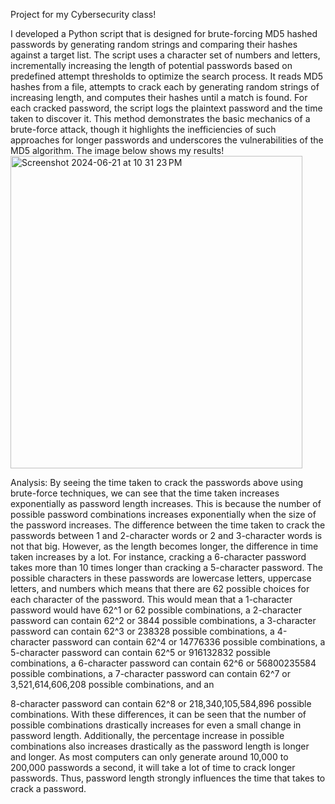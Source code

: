 Project for my Cybersecurity class!

I developed a Python script that is designed for brute-forcing MD5 hashed passwords by generating random strings and comparing their hashes against a target list. The script uses a character set of numbers and letters, incrementally increasing the length of potential passwords based on predefined attempt thresholds to optimize the search process. It reads MD5 hashes from a file, attempts to crack each by generating random strings of increasing length, and computes their hashes until a match is found. For each cracked password, the script logs the plaintext password and the time taken to discover it. This method demonstrates the basic mechanics of a brute-force attack, though it highlights the inefficiencies of such approaches for longer passwords and underscores the vulnerabilities of the MD5 algorithm. The image below shows my results! 
<img width="467" height = "500" alt="Screenshot 2024-06-21 at 10 31 23 PM" src="https://github.com/siddarth17/Projects/assets/111927633/63c584cc-d8e6-4eda-92bd-30dcc543e8e3">

Analysis:
By seeing the time taken to crack the passwords above using brute-force techniques, we can see that the time taken increases exponentially as password length increases. This is because the number of possible password combinations increases exponentially when the size of the password increases. The difference between the time taken to crack the passwords between 1 and 2-character words or 2 and 3-character words is not that big. However, as the length becomes longer, the difference in time taken increases by a lot. For instance, cracking a 6-character password takes more than 10 times longer than cracking a 5-character password.
The possible characters in these passwords are lowercase letters, uppercase letters, and numbers which means that there are 62 possible choices for each character of the password. This would mean that a 1-character password would have 62^1 or 62 possible combinations, a 2-character password can contain 62^2 or 3844 possible combinations, a 3-character password can contain 62^3 or 238328 possible combinations, a 4-character password can contain 62^4 or 14776336 possible combinations, a 5-character password can contain 62^5 or 916132832 possible combinations, a 6-character password can contain 62^6 or 56800235584 possible combinations, a 7-character password can contain 62^7 or 3,521,614,606,208 possible combinations, and an
 
8-character password can contain 62^8 or 218,340,105,584,896 possible combinations. With these differences, it can be seen that the number of possible combinations drastically increases for even a small change in password length. Additionally, the percentage increase in possible combinations also increases drastically as the password length is longer and longer. As most computers can only generate around 10,000 to 200,000 passwords a second, it will take a lot of time to crack longer passwords. Thus, password length strongly influences the time that takes to crack a password.
